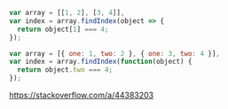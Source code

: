 ```javascript
var array = [[1, 2], [3, 4]],
var index = array.findIndex(object => {
  return object[1] === 4;
});
```

```javascript
var array = [{ one: 1, two: 2 }, { one: 3, two: 4 }],
var index = array.findIndex(function(object) {
  return object.two === 4;
});
```

https://stackoverflow.com/a/44383203
